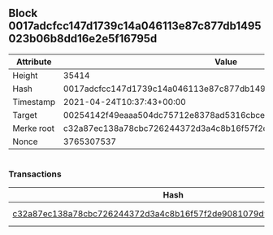 ## Block 0017adcfcc147d1739c14a046113e87c877db1495023b06b8dd16e2e5f16795d

Attribute | Value
--- | ---
Height | 35414
Hash | 0017adcfcc147d1739c14a046113e87c877db1495023b06b8dd16e2e5f16795d
Timestamp | 2021-04-24T10:37:43+00:00
Target | 00254142f49eaaa504dc75712e8378ad5316cbcead634704b3734b6271167cc4
Merke root | c32a87ec138a78cbc726244372d3a4c8b16f57f2de9081079d923397255a1f4a
Nonce | 3765307537

```

```

### Transactions

Hash | Amount
--- | ---
[c32a87ec138a78cbc726244372d3a4c8b16f57f2de9081079d923397255a1f4a](c32a87ec138a78cbc726244372d3a4c8b16f57f2de9081079d923397255a1f4a.md) | 10.00000000 SKEPTI 
